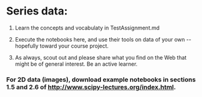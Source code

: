 # Series data: 

1. Learn the concepts and vocabulaty in TestAssignment.md

2. Execute the notebooks here, and use their tools on data of your own -- hopefully toward your course project. 

3. As always, scout out and please share what you find on the Web that might be of general interest. Be an active learner. 

### For 2D data (images), download example notebooks in sections 1.5 and 2.6 of http://www.scipy-lectures.org/index.html.
